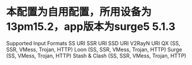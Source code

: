 # 本配置为自用配置，所用设备为13pm15.2，app版本为surge5 5.1.3
Supported Input Formats
 SS URI
 SSR URI
 SSD URI
 V2RayN URI
 QX (SS, SSR, VMess, Trojan, HTTP)
 Loon (SS, SSR, VMess, Trojan, HTTP)
 Surge (SS, VMess, Trojan, HTTP)
 Stash & Clash (SS, SSR, VMess, Trojan, HTTP)
